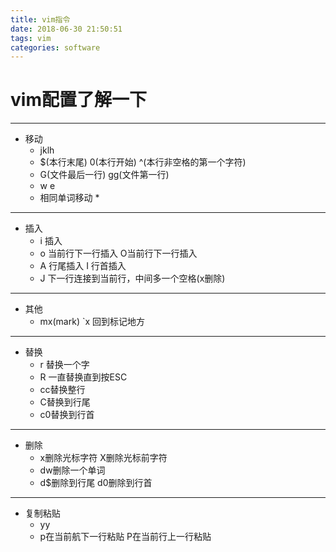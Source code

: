 ```yaml
---
title: vim指令
date: 2018-06-30 21:50:51
tags: vim
categories: software
---
```


# vim配置了解一下

---
<!-- more -->
- 移动
	* jklh
	* $(本行末尾) 0(本行开始) ^(本行非空格的第一个字符)
	* G(文件最后一行) gg(文件第一行)
	* w e
	* 相同单词移动 *
	
---
- 插入
	* i 插入
	* o 当前行下一行插入 O当前行下一行插入
	* A 行尾插入 I 行首插入
	* J 下一行连接到当前行，中间多一个空格(x删除)

---
-  其他
 	* mx(mark)  `x 回到标记地方 

---
- 替换
    * r 替换一个字
    * R 一直替换直到按ESC
    * cc替换整行
    * C替换到行尾
    * c0替换到行首
---
  - 删除
  	* x删除光标字符 X删除光标前字符
  	* dw删除一个单词 
  	* d$删除到行尾 d0删除到行首
  	
---
  - 复制粘贴
  	* yy
  	* p在当前航下一行粘贴 P在当前行上一行粘贴
  	

